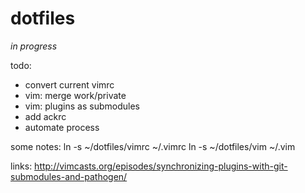 dotfiles
========

*in progress*

todo:
* convert current vimrc
* vim: merge work/private
* vim: plugins as submodules
* add ackrc
* automate process

some notes:
ln -s ~/dotfiles/vimrc ~/.vimrc
ln -s ~/dotfiles/vim ~/.vim

links:
http://vimcasts.org/episodes/synchronizing-plugins-with-git-submodules-and-pathogen/
